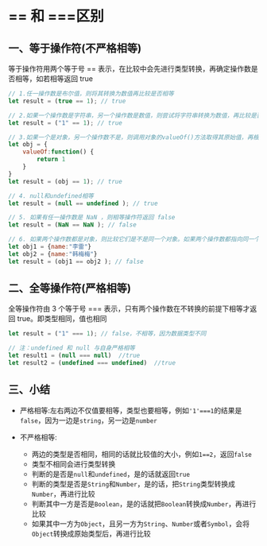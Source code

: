 #  == 和 ===区别

## 一、等于操作符(不严格相等)
等于操作符用两个等于号 == 表示，在比较中会先进行类型转换，再确定操作数是否相等，如若相等返回 true

```js
// 1.任一操作数是布尔值，则将其转换为数值再比较是否相等
let result = (true == 1); // true

// 2.如果一个操作数是字符串，另一个操作数是数值，则尝试将字符串转换为数值，再比较是否相等
let result = ("1" == 1); // true

// 3.如果一个是对象，另一个操作数不是，则调用对象的valueOf()方法取得其原始值，再根据前面的规则进行比较
let obj = {
    valueOf:function() {
        return 1
    }
}
let result = (obj == 1); // true

// 4. null和undefined相等
let result = (null == undefined ); // true

// 5. 如果有任一操作数是 NaN ，则相等操作符返回 false
let result = (NaN == NaN ); // false

// 6. 如果两个操作数都是对象，则比较它们是不是同一个对象。如果两个操作数都指向同一个对象，则相等操作符返回true
let obj1 = {name:"李雷"}
let obj2 = {name:"韩梅梅"}
let result = (obj1 == obj2 ); // false
```

## 二、全等操作符(严格相等)
全等操作符由 3 个等于号  === 表示，只有两个操作数在不转换的前提下相等才返回 true。即类型相同，值也相同
```js
let result = ("1" === 1); // false，不相等，因为数据类型不同

// 注：undefined 和 null 与自身严格相等
let result1 = (null === null)  //true
let result2 = (undefined === undefined)  //true
```

## 三、小结

* 严格相等:左右两边不仅值要相等，类型也要相等，例如`'1'===1`的结果是`false`，因为一边是`string`，另一边是`number`
  
* 不严格相等:
  * 两边的类型是否相同，相同的话就比较值的大小，例如`1==2`，返回`false`
  * 类型不相同会进行类型转换
  * 判断的是否是`null`和`undefined`，是的话就返回`true`
  * 判断的类型是否是`String`和`Number`，是的话，把`String`类型转换成`Number`，再进行比较
  * 判断其中一方是否是`Boolean`，是的话就把`Boolean`转换成`Number`，再进行比较
  * 如果其中一方为`Object`，且另一方为`String`、`Number`或者`Symbol`，会将`Object`转换成原始类型后，再进行比较